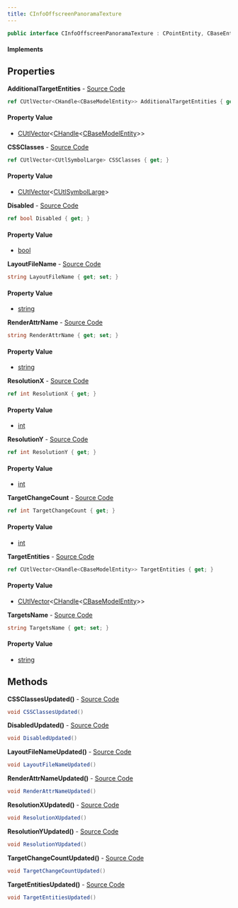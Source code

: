 ```yaml
---
title: CInfoOffscreenPanoramaTexture
---
```


```csharp
public interface CInfoOffscreenPanoramaTexture : CPointEntity, CBaseEntity, CEntityInstance, ISchemaClass<CEntityInstance>, ISchemaClass<CBaseEntity>, ISchemaClass<CPointEntity>, ISchemaClass<CInfoOffscreenPanoramaTexture>, ISchemaField, ISchemaClass, INativeHandle
```

#### Implements

## Properties

**AdditionalTargetEntities** - [Source Code](https://github.com/swiftly-solution/swiftlys2/blob/main/managed/src/SwiftlyS2.Generated/Schemas/Interfaces/CInfoOffscreenPanoramaTexture.cs#L34)

```csharp
ref CUtlVector<CHandle<CBaseModelEntity>> AdditionalTargetEntities { get; }
```

#### Property Value

- [CUtlVector](/docs/api/shared/natives/cutlvector-1)<[CHandle](/docs/api/shared/natives/chandle-1)<[CBaseModelEntity](/docs/api/shared/schemadefinitions/cbasemodelentity)>>

**CSSClasses** - [Source Code](https://github.com/swiftly-solution/swiftlys2/blob/main/managed/src/SwiftlyS2.Generated/Schemas/Interfaces/CInfoOffscreenPanoramaTexture.cs#L30)

```csharp
ref CUtlVector<CUtlSymbolLarge> CSSClasses { get; }
```

#### Property Value

- [CUtlVector](/docs/api/shared/natives/cutlvector-1)<[CUtlSymbolLarge](/docs/api/shared/natives/cutlsymbollarge)>

**Disabled** - [Source Code](https://github.com/swiftly-solution/swiftlys2/blob/main/managed/src/SwiftlyS2.Generated/Schemas/Interfaces/CInfoOffscreenPanoramaTexture.cs#L16)

```csharp
ref bool Disabled { get; }
```

#### Property Value

- [bool](https://learn.microsoft.com/dotnet/api/system.boolean)

**LayoutFileName** - [Source Code](https://github.com/swiftly-solution/swiftlys2/blob/main/managed/src/SwiftlyS2.Generated/Schemas/Interfaces/CInfoOffscreenPanoramaTexture.cs#L22)

```csharp
string LayoutFileName { get; set; }
```

#### Property Value

- [string](https://learn.microsoft.com/dotnet/api/system.string)

**RenderAttrName** - [Source Code](https://github.com/swiftly-solution/swiftlys2/blob/main/managed/src/SwiftlyS2.Generated/Schemas/Interfaces/CInfoOffscreenPanoramaTexture.cs#L24)

```csharp
string RenderAttrName { get; set; }
```

#### Property Value

- [string](https://learn.microsoft.com/dotnet/api/system.string)

**ResolutionX** - [Source Code](https://github.com/swiftly-solution/swiftlys2/blob/main/managed/src/SwiftlyS2.Generated/Schemas/Interfaces/CInfoOffscreenPanoramaTexture.cs#L18)

```csharp
ref int ResolutionX { get; }
```

#### Property Value

- [int](https://learn.microsoft.com/dotnet/api/system.int32)

**ResolutionY** - [Source Code](https://github.com/swiftly-solution/swiftlys2/blob/main/managed/src/SwiftlyS2.Generated/Schemas/Interfaces/CInfoOffscreenPanoramaTexture.cs#L20)

```csharp
ref int ResolutionY { get; }
```

#### Property Value

- [int](https://learn.microsoft.com/dotnet/api/system.int32)

**TargetChangeCount** - [Source Code](https://github.com/swiftly-solution/swiftlys2/blob/main/managed/src/SwiftlyS2.Generated/Schemas/Interfaces/CInfoOffscreenPanoramaTexture.cs#L28)

```csharp
ref int TargetChangeCount { get; }
```

#### Property Value

- [int](https://learn.microsoft.com/dotnet/api/system.int32)

**TargetEntities** - [Source Code](https://github.com/swiftly-solution/swiftlys2/blob/main/managed/src/SwiftlyS2.Generated/Schemas/Interfaces/CInfoOffscreenPanoramaTexture.cs#L26)

```csharp
ref CUtlVector<CHandle<CBaseModelEntity>> TargetEntities { get; }
```

#### Property Value

- [CUtlVector](/docs/api/shared/natives/cutlvector-1)<[CHandle](/docs/api/shared/natives/chandle-1)<[CBaseModelEntity](/docs/api/shared/schemadefinitions/cbasemodelentity)>>

**TargetsName** - [Source Code](https://github.com/swiftly-solution/swiftlys2/blob/main/managed/src/SwiftlyS2.Generated/Schemas/Interfaces/CInfoOffscreenPanoramaTexture.cs#L32)

```csharp
string TargetsName { get; set; }
```

#### Property Value

- [string](https://learn.microsoft.com/dotnet/api/system.string)

## Methods

**CSSClassesUpdated()** - [Source Code](https://github.com/swiftly-solution/swiftlys2/blob/main/managed/src/SwiftlyS2.Generated/Schemas/Interfaces/CInfoOffscreenPanoramaTexture.cs#L43)

```csharp
void CSSClassesUpdated()
```

**DisabledUpdated()** - [Source Code](https://github.com/swiftly-solution/swiftlys2/blob/main/managed/src/SwiftlyS2.Generated/Schemas/Interfaces/CInfoOffscreenPanoramaTexture.cs#L36)

```csharp
void DisabledUpdated()
```

**LayoutFileNameUpdated()** - [Source Code](https://github.com/swiftly-solution/swiftlys2/blob/main/managed/src/SwiftlyS2.Generated/Schemas/Interfaces/CInfoOffscreenPanoramaTexture.cs#L39)

```csharp
void LayoutFileNameUpdated()
```

**RenderAttrNameUpdated()** - [Source Code](https://github.com/swiftly-solution/swiftlys2/blob/main/managed/src/SwiftlyS2.Generated/Schemas/Interfaces/CInfoOffscreenPanoramaTexture.cs#L40)

```csharp
void RenderAttrNameUpdated()
```

**ResolutionXUpdated()** - [Source Code](https://github.com/swiftly-solution/swiftlys2/blob/main/managed/src/SwiftlyS2.Generated/Schemas/Interfaces/CInfoOffscreenPanoramaTexture.cs#L37)

```csharp
void ResolutionXUpdated()
```

**ResolutionYUpdated()** - [Source Code](https://github.com/swiftly-solution/swiftlys2/blob/main/managed/src/SwiftlyS2.Generated/Schemas/Interfaces/CInfoOffscreenPanoramaTexture.cs#L38)

```csharp
void ResolutionYUpdated()
```

**TargetChangeCountUpdated()** - [Source Code](https://github.com/swiftly-solution/swiftlys2/blob/main/managed/src/SwiftlyS2.Generated/Schemas/Interfaces/CInfoOffscreenPanoramaTexture.cs#L42)

```csharp
void TargetChangeCountUpdated()
```

**TargetEntitiesUpdated()** - [Source Code](https://github.com/swiftly-solution/swiftlys2/blob/main/managed/src/SwiftlyS2.Generated/Schemas/Interfaces/CInfoOffscreenPanoramaTexture.cs#L41)

```csharp
void TargetEntitiesUpdated()
```

